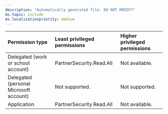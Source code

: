 ```yaml
---
description: "Automatically generated file. DO NOT MODIFY"
ms.topic: include
ms.localizationpriority: medium
---
```


|Permission type|Least privileged permissions|Higher privileged permissions|
|:---|:---|:---|
|Delegated (work or school account)|PartnerSecurity.Read.All|Not available.|
|Delegated (personal Microsoft account)|Not supported.|Not supported.|
|Application|PartnerSecurity.Read.All|Not available.|

